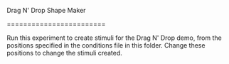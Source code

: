 Drag N' Drop Shape Maker
========================

Run this experiment to create stimuli for the Drag N' Drop demo, from the positions specified in the conditions file in this folder. Change these positions to change the stimuli created.